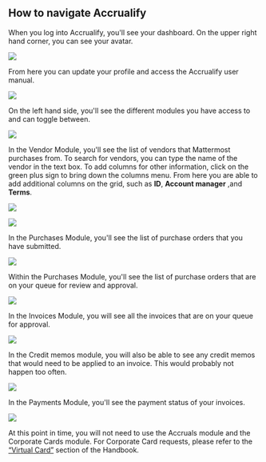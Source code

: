 ## How to navigate Accrualify

When you log into Accrualify, you'll see your dashboard. On the upper right hand corner, you can see your avatar.

![](../../../.gitbook/assets/How-to-navigate-Accrualify-1.png)

From here you can update your profile and access the Accrualify user manual.

![](../../../.gitbook/assets/How-to-navigate-Accrualify-2.png)

On the left hand side, you'll see the different modules you have access to and can toggle between.

![](../../../.gitbook/assets/How-to-navigate-Accrualify-3.png)

In the Vendor Module, you'll see the list of vendors that Mattermost purchases from. To search for vendors, you can type the name of the vendor in the text box. To add columns for other information, click on the green plus sign to bring down the columns menu. From here you are able to add additional columns on the grid, such as **ID**, **Account manager** ,and **Terms**.

![](../../../.gitbook/assets/How-to-navigate-Accrualify-4.png)

![](../../../.gitbook/assets/How-to-navigate-Accrualify-5.png)

In the Purchases Module, you'll see the list of purchase orders that you have submitted.

![](../../../.gitbook/assets/How-to-navigate-Accrualify-6.png)

Within the Purchases Module, you'll see the list of purchase orders that are on your queue for review and approval.

![](../../../.gitbook/assets/How-to-navigate-Accrualify-7.png)

In the Invoices Module, you will see all the invoices that are on your queue for approval.

![](../../../.gitbook/assets/How-to-navigate-Accrualify-8.png)

In the Credit memos module, you will also be able to see any credit memos that would need to be applied to an invoice. This would probably not happen too often.

![](../../.gitbook/assets/How-to-navigate-Accrualify-9.png)

In the Payments Module, you'll see the payment status of your invoices.

![](../../../.gitbook/assets/How-to-navigate-Accrualify-10.png)

At this point in time, you will not need to use the Accruals module and the Corporate Cards module. For Corporate Card requests, please refer to the [“Virtual Card”](https://handbook.mattermost.com/operations/finance/spending-company-money/procurement/request-a-divvy-virtual-credit-card) section of the Handbook.
